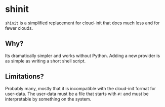 # shinit

`shinit` is a simplified replacement for cloud-init that does much
less and for fewer clouds.

## Why?

Its dramatically simpler and works without Python.  Adding a new
provider is as simple as writing a short shell script.

## Limitations?

Probably many, mostly that it is incompatible with the cloud-init
format for user-data.  The user-data must be a file that starts with
`#!` and must be interpretable by something on the system.

